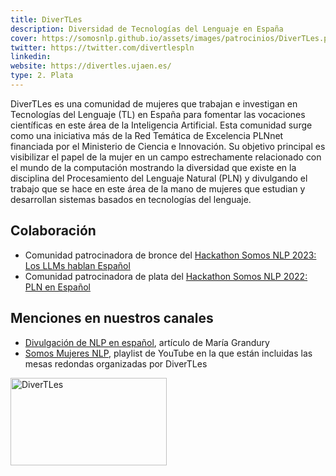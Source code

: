 ```yaml
---
title: DiverTLes
description: Diversidad de Tecnologías del Lenguaje en España
cover: https://somosnlp.github.io/assets/images/patrocinios/DiverTLes.png
twitter: https://twitter.com/divertlespln
linkedin:
website: https://divertles.ujaen.es/
type: 2. Plata
---
```


DiverTLes es una comunidad de mujeres que trabajan e investigan en Tecnologías del Lenguaje (TL) en España para fomentar las vocaciones científicas en este área de la Inteligencia Artificial. Esta comunidad surge como una iniciativa más de la Red Temática de Excelencia PLNnet financiada por el Ministerio de Ciencia e Innovación. Su objetivo principal es visibilizar el papel de la mujer en un campo estrechamente relacionado con el mundo de la computación mostrando la diversidad que existe en la disciplina del Procesamiento del Lenguaje Natural (PLN) y divulgando el trabajo que se hace en este área de la mano de mujeres que estudian y desarrollan sistemas basados en tecnologías del lenguaje.

## Colaboración

- Comunidad patrocinadora de bronce del [Hackathon Somos NLP 2023: Los LLMs hablan Español](https://somosnlp.org/hackathon)
- Comunidad patrocinadora de plata del [Hackathon Somos NLP 2022: PLN en Español](https://somosnlp.org/blog/hackathon-2022)

## Menciones en nuestros canales

- [Divulgación de NLP en español](https://somosnlp.org/blog/divulgacion-nlp-es), artículo de María Grandury
- [Somos Mujeres NLP](https://www.youtube.com/playlist?list=PLTA-KAy8nxaCIWrABV_JOJbriszTKIRXC), playlist de YouTube en la que están incluidas las mesas redondas organizadas por DiverTLes

<div class="flex justify-center">
    <img alt="DiverTLes" width="250" height="140" 
    src="https://somosnlp.github.io/assets/images/patrocinios/DiverTLes.png" />
</div>
